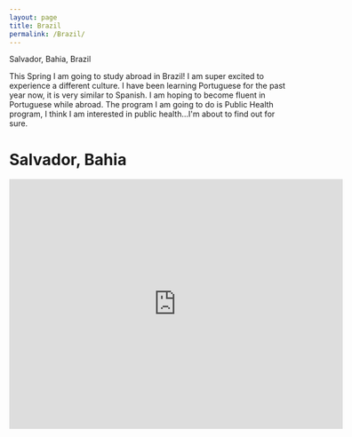```yaml
---
layout: page
title: Brazil
permalink: /Brazil/
---
```

<div class="man-title">
  Salvador, Bahia, Brazil
</div>
<div class="manual manual-title">
  
  </div>
<p>  <div class="manual-content">

This Spring I am going to study abroad in Brazil!  I am super excited to experience a different culture. 
I have been learning Portuguese for the past year now, it is very similar to Spanish.  I am hoping to become fluent in Portuguese while abroad.
The program I am going to do is Public Health program, I think I am interested in public health...I'm about to find out for sure.

<h1>Salvador, Bahia</h1>

<iframe src="https://www.google.com/maps/embed?pb=!1m18!1m12!1m3!1d248923.00914638303!2d-38.557670461120125!3d-12.880562928383692!2m3!1f0!2f0!3f0!3m2!1i1024!2i768!4f13.1!3m3!1m2!1s0x716037ca23ca5b3%3A0x1b9fc7912c226698!2sSalvador+-+State+of+Bahia%2C+Brazil!5e0!3m2!1sen!2sus!4v1475700035814" width="600" height="450" frameborder="0" style="border:0" allowfullscreen></iframe>